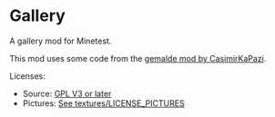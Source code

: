 # Gallery
A gallery mod for Minetest.

This mod uses some code from the [gemalde mod by CasimirKaPazi](https://github.com/CasimirKaPazi/gemalde).

Licenses:
- Source: [GPL V3 or later](LICENSE)
- Pictures: [See textures/LICENSE_PICTURES](textures/LICENSE_PICTURES)
